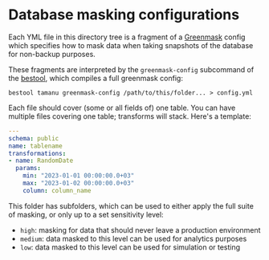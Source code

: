 # Database masking configurations

Each YML file in this directory tree is a fragment of a
[Greenmask](https://greenmask.io/latest/configuration/#dump-section) config
which specifies how to mask data when taking snapshots of the database for
non-backup purposes.

These fragments are interpreted by the `greenmask-config` subcommand of the
[bestool](https://github.com/beyondessential/bestool), which compiles a full
greenmask config:

```console
bestool tamanu greenmask-config /path/to/this/folder... > config.yml
```

Each file should cover (some or all fields of) one table. You can have multiple
files covering one table; transforms will stack. Here's a template:

```yml
---
schema: public
name: tablename
transformations:
- name: RandomDate
  params:
    min: "2023-01-01 00:00:00.0+03"
    max: "2023-01-02 00:00:00.0+03"
    column: column_name
```

This folder has subfolders, which can be used to either apply the full suite of
masking, or only up to a set sensitivity level:

- `high`: masking for data that should never leave a production environment
- `medium`: data masked to this level can be used for analytics purposes
- `low`: data masked to this level can be used for simulation or testing
